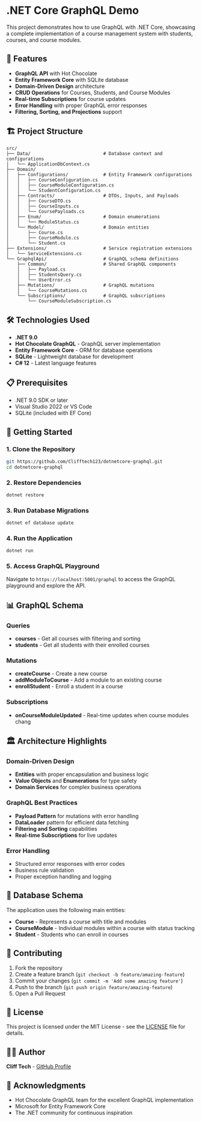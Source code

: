 # .NET Core GraphQL Demo

This project demonstrates how to use GraphQL with .NET Core, showcasing a complete implementation of a course management system with students, courses, and course modules.

## 🚀 Features

- **GraphQL API** with Hot Chocolate
- **Entity Framework Core** with SQLite database
- **Domain-Driven Design** architecture
- **CRUD Operations** for Courses, Students, and Course Modules
- **Real-time Subscriptions** for course updates
- **Error Handling** with proper GraphQL error responses
- **Filtering, Sorting, and Projections** support

## 🏗️ Project Structure

```
src/
├── Data/                           # Database context and configurations
│   └── ApplicationDbContext.cs
├── Domain/
│   ├── Configurations/             # Entity Framework configurations
│   │   ├── CourseConfiguration.cs
│   │   ├── CourseModuleConfiguration.cs
│   │   └── StudentConfiguration.cs
│   ├── Contracts/                  # DTOs, Inputs, and Payloads
│   │   ├── CourseDTO.cs
│   │   ├── CourseInputs.cs
│   │   └── CoursePayloads.cs
│   ├── Enum/                       # Domain enumerations
│   │   └── ModuleStatus.cs
│   └── Model/                      # Domain entities
│       ├── Course.cs
│       ├── CourseModule.cs
│       └── Student.cs
├── Extensions/                     # Service registration extensions
│   └── ServiceExtensions.cs
└── GraphqlApi/                     # GraphQL schema definitions
    ├── Common/                     # Shared GraphQL components
    │   ├── Payload.cs
    │   ├── StudentsQuery.cs
    │   └── UserError.cs
    ├── Mutations/                  # GraphQL mutations
    │   └── CourseMutations.cs
    └── Subscriptions/              # GraphQL subscriptions
        └── CourseModuleSubscription.cs
```

## 🛠️ Technologies Used

- **.NET 9.0**
- **Hot Chocolate GraphQL** - GraphQL server implementation
- **Entity Framework Core** - ORM for database operations
- **SQLite** - Lightweight database for development
- **C# 12** - Latest language features

## 📋 Prerequisites

- .NET 9.0 SDK or later
- Visual Studio 2022 or VS Code
- SQLite (included with EF Core)

## 🚀 Getting Started

### 1. Clone the Repository

```bash
git https://github.com/Clifftech123/dotnetcore-graphql.git
cd dotnetcore-graphql
```

### 2. Restore Dependencies

```bash
dotnet restore
```

### 3. Run Database Migrations

```bash
dotnet ef database update
```

### 4. Run the Application

```bash
dotnet run
```

### 5. Access GraphQL Playground

Navigate to `https://localhost:5001/graphql` to access the GraphQL playground and explore the API.

## 📊 GraphQL Schema

### Queries

- **courses** - Get all courses with filtering and sorting
- **students** - Get all students with their enrolled courses

### Mutations

- **createCourse** - Create a new course
- **addModuleToCourse** - Add a module to an existing course
- **enrollStudent** - Enroll a student in a course

### Subscriptions

- **onCourseModuleUpdated** - Real-time updates when course modules chang


## 🏛️ Architecture Highlights

### Domain-Driven Design

- **Entities** with proper encapsulation and business logic
- **Value Objects** and **Enumerations** for type safety
- **Domain Services** for complex business operations

### GraphQL Best Practices

- **Payload Pattern** for mutations with error handling
- **DataLoader** pattern for efficient data fetching
- **Filtering and Sorting** capabilities
- **Real-time Subscriptions** for live updates

### Error Handling

- Structured error responses with error codes
- Business rule validation
- Proper exception handling and logging


## 📝 Database Schema

The application uses the following main entities:

- **Course** - Represents a course with title and modules
- **CourseModule** - Individual modules within a course with status tracking
- **Student** - Students who can enroll in courses

## 🤝 Contributing

1. Fork the repository
2. Create a feature branch (`git checkout -b feature/amazing-feature`)
3. Commit your changes (`git commit -m 'Add some amazing feature'`)
4. Push to the branch (`git push origin feature/amazing-feature`)
5. Open a Pull Request

## 📄 License

This project is licensed under the MIT License - see the [LICENSE](LICENSE) file for details.

## 👨‍💻 Author

**Cliff Tech** - [GitHub Profile](https://github.com/Clifftech123)

## 🙏 Acknowledgments

- Hot Chocolate GraphQL team for the excellent GraphQL implementation
- Microsoft for Entity Framework Core
- The .NET community for continuous inspiration
